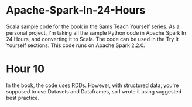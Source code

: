 # Apache-Spark-In-24-Hours
Scala sample code for the book in the Sams Teach Yourself series.
As a personal project, I'm taking all the sample Python code in Apache Spark In 24 Hours, and converting it to Scala.
The code can be used in the Try It Yourself sections. This code runs on Apache Spark 2.2.0.

# Hour 10
In the book, the code uses RDDs. However, with structured data, you're supposed to use Datasets and Dataframes, so I wrote it using suggested best practice. 
